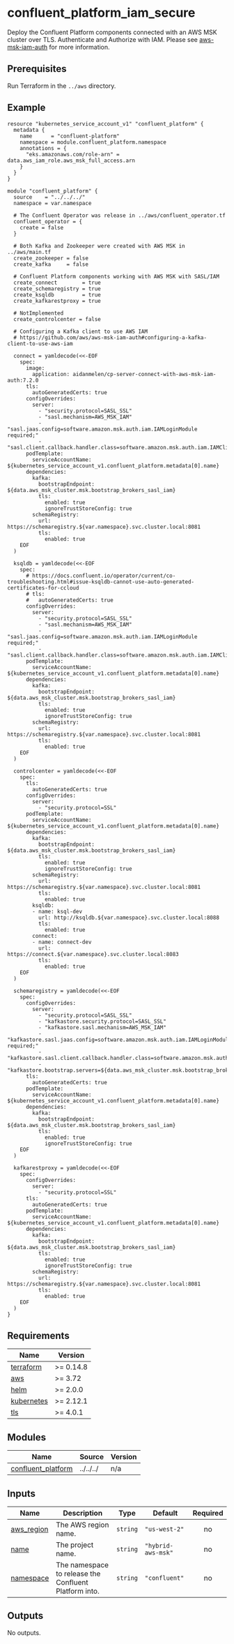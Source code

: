 # confluent_platform_iam_secure

Deploy the Confluent Platform components connected with an AWS MSK cluster over TLS. Authenticate and Authorize with IAM. Please see [aws-msk-iam-auth](https://github.com/aws/aws-msk-iam-auth) for more information.

## Prerequisites

Run Terraform in the `../aws` directory.

<!-- BEGINNING OF PRE-COMMIT-TERRAFORM DOCS HOOK -->

## Example

```hcl
resource "kubernetes_service_account_v1" "confluent_platform" {
  metadata {
    name      = "confluent-platform"
    namespace = module.confluent_platform.namespace
    annotations = {
      "eks.amazonaws.com/role-arn" = data.aws_iam_role.aws_msk_full_access.arn
    }
  }
}

module "confluent_platform" {
  source    = "../../../"
  namespace = var.namespace

  # The Confluent Operator was release in ../aws/confluent_operator.tf
  confluent_operator = {
    create = false
  }

  # Both Kafka and Zookeeper were created with AWS MSK in ../aws/main.tf
  create_zookeeper = false
  create_kafka     = false

  # Confluent Platform components working with AWS MSK with SASL/IAM
  create_connect        = true
  create_schemaregistry = true
  create_ksqldb         = true
  create_kafkarestproxy = true

  # NotImplemented
  create_controlcenter = false

  # Configuring a Kafka client to use AWS IAM
  # https://github.com/aws/aws-msk-iam-auth#configuring-a-kafka-client-to-use-aws-iam

  connect = yamldecode(<<-EOF
    spec:
      image:
        application: aidanmelen/cp-server-connect-with-aws-msk-iam-auth:7.2.0
      tls:
        autoGeneratedCerts: true
      configOverrides:
        server:
          - "security.protocol=SASL_SSL"
          - "sasl.mechanism=AWS_MSK_IAM"
          - "sasl.jaas.config=software.amazon.msk.auth.iam.IAMLoginModule required;"
          - "sasl.client.callback.handler.class=software.amazon.msk.auth.iam.IAMClientCallbackHandler"
      podTemplate:
        serviceAccountName: ${kubernetes_service_account_v1.confluent_platform.metadata[0].name}
      dependencies:
        kafka:
          bootstrapEndpoint: ${data.aws_msk_cluster.msk.bootstrap_brokers_sasl_iam}
          tls:
            enabled: true
            ignoreTrustStoreConfig: true
        schemaRegistry:
          url: https://schemaregistry.${var.namespace}.svc.cluster.local:8081
          tls:
            enabled: true
    EOF
  )

  ksqldb = yamldecode(<<-EOF
    spec:
      # https://docs.confluent.io/operator/current/co-troubleshooting.html#issue-ksqldb-cannot-use-auto-generated-certificates-for-ccloud
      # tls:
      #   autoGeneratedCerts: true
      configOverrides:
        server:
          - "security.protocol=SASL_SSL"
          - "sasl.mechanism=AWS_MSK_IAM"
          - "sasl.jaas.config=software.amazon.msk.auth.iam.IAMLoginModule required;"
          - "sasl.client.callback.handler.class=software.amazon.msk.auth.iam.IAMClientCallbackHandler"
      podTemplate:
        serviceAccountName: ${kubernetes_service_account_v1.confluent_platform.metadata[0].name}
      dependencies:
        kafka:
          bootstrapEndpoint: ${data.aws_msk_cluster.msk.bootstrap_brokers_sasl_iam}
          tls:
            enabled: true
            ignoreTrustStoreConfig: true
        schemaRegistry:
          url: https://schemaregistry.${var.namespace}.svc.cluster.local:8081
          tls:
            enabled: true
    EOF
  )

  controlcenter = yamldecode(<<-EOF
    spec:
      tls:
        autoGeneratedCerts: true
      configOverrides:
        server:
          - "security.protocol=SSL"
      podTemplate:
        serviceAccountName: ${kubernetes_service_account_v1.confluent_platform.metadata[0].name}
      dependencies:
        kafka:
          bootstrapEndpoint: ${data.aws_msk_cluster.msk.bootstrap_brokers_sasl_iam}
          tls:
            enabled: true
            ignoreTrustStoreConfig: true
        schemaRegistry:
          url: https://schemaregistry.${var.namespace}.svc.cluster.local:8081
          tls:
            enabled: true
        ksqldb:
        - name: ksql-dev
          url: http://ksqldb.${var.namespace}.svc.cluster.local:8088
          tls:
            enabled: true
        connect:
        - name: connect-dev
          url:  https://connect.${var.namespace}.svc.cluster.local:8083
          tls:
            enabled: true
    EOF
  )

  schemaregistry = yamldecode(<<-EOF
    spec:
      configOverrides:
        server:
          - "security.protocol=SASL_SSL"
          - "kafkastore.security.protocol=SASL_SSL"
          - "kafkastore.sasl.mechanism=AWS_MSK_IAM"
          - "kafkastore.sasl.jaas.config=software.amazon.msk.auth.iam.IAMLoginModule required;"
          - "kafkastore.sasl.client.callback.handler.class=software.amazon.msk.auth.iam.IAMClientCallbackHandler"
          - "kafkastore.bootstrap.servers=${data.aws_msk_cluster.msk.bootstrap_brokers_sasl_iam}"
      tls:
        autoGeneratedCerts: true
      podTemplate:
        serviceAccountName: ${kubernetes_service_account_v1.confluent_platform.metadata[0].name}
      dependencies:
        kafka:
          bootstrapEndpoint: ${data.aws_msk_cluster.msk.bootstrap_brokers_sasl_iam}
          tls:
            enabled: true
            ignoreTrustStoreConfig: true
    EOF
  )

  kafkarestproxy = yamldecode(<<-EOF
    spec:
      configOverrides:
        server:
          - "security.protocol=SSL"
      tls:
        autoGeneratedCerts: true
      podTemplate:
        serviceAccountName: ${kubernetes_service_account_v1.confluent_platform.metadata[0].name}
      dependencies:
        kafka:
          bootstrapEndpoint: ${data.aws_msk_cluster.msk.bootstrap_brokers_sasl_iam}
          tls:
            enabled: true
            ignoreTrustStoreConfig: true
        schemaRegistry:
          url: https://schemaregistry.${var.namespace}.svc.cluster.local:8081
          tls:
            enabled: true
    EOF
  )
}
```

## Requirements

| Name | Version |
|------|---------|
| <a name="requirement_terraform"></a> [terraform](#requirement\_terraform) | >= 0.14.8 |
| <a name="requirement_aws"></a> [aws](#requirement\_aws) | >= 3.72 |
| <a name="requirement_helm"></a> [helm](#requirement\_helm) | >= 2.0.0 |
| <a name="requirement_kubernetes"></a> [kubernetes](#requirement\_kubernetes) | >= 2.12.1 |
| <a name="requirement_tls"></a> [tls](#requirement\_tls) | >= 4.0.1 |
## Modules

| Name | Source | Version |
|------|--------|---------|
| <a name="module_confluent_platform"></a> [confluent\_platform](#module\_confluent\_platform) | ../../../ | n/a |
## Inputs

| Name | Description | Type | Default | Required |
|------|-------------|------|---------|:--------:|
| <a name="input_aws_region"></a> [aws\_region](#input\_aws\_region) | The AWS region name. | `string` | `"us-west-2"` | no |
| <a name="input_name"></a> [name](#input\_name) | The project name. | `string` | `"hybrid-aws-msk"` | no |
| <a name="input_namespace"></a> [namespace](#input\_namespace) | The namespace to release the Confluent Platform into. | `string` | `"confluent"` | no |
## Outputs

No outputs.
<!-- END OF PRE-COMMIT-TERRAFORM DOCS HOOK -->
